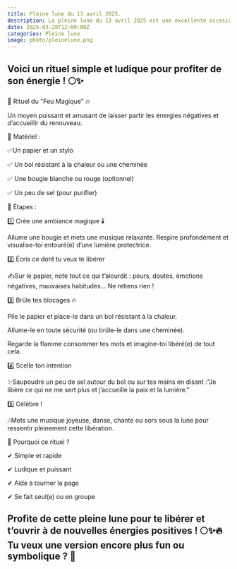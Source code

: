 ```yaml
---
title: Pleine lune du 13 avril 2025.
description: La pleine lune du 13 avril 2025 est une excellente occasion de se libérer de ce qui ne sert plus et de célébrer ses réussites.
date: 2025-03-28T12:00:00Z
categories: Pleine lune
image: photo/pleinelune.png
---
```


## Voici un rituel simple et ludique pour profiter de son énergie ! 🌕✨

🌙 Rituel du "Feu Magique" 🔥

Un moyen puissant et amusant de laisser partir les énergies négatives et d’accueillir du renouveau.

📌 Matériel :

✅Un papier et un stylo

✅ Un bol résistant à la chaleur ou une cheminée

✅ Une bougie blanche ou rouge (optionnel)

✅ Un peu de sel (pour purifier)

🔮 Étapes :

1️⃣ Crée une ambiance magique 🕯️

Allume une bougie et mets une musique relaxante. Respire profondément et visualise-toi entouré(e) d’une lumière protectrice.

2️⃣ Écris ce dont tu veux te libérer

✍️Sur le papier, note tout ce qui t’alourdit : peurs, doutes, émotions négatives, mauvaises habitudes… Ne retiens rien !

3️⃣ Brûle tes blocages 🔥

Plie le papier et place-le dans un bol résistant à la chaleur.

Allume-le en toute sécurité (ou brûle-le dans une cheminée).

Regarde la flamme consommer tes mots et imagine-toi libéré(e) de tout cela.

4️⃣ Scelle ton intention

✨Saupoudre un peu de sel autour du bol ou sur tes mains en disant :"Je libère ce qui ne me sert plus et j’accueille la paix et la lumière."

5️⃣ Célèbre !

🎶Mets une musique joyeuse, danse, chante ou sors sous la lune pour ressentir pleinement cette libération.

💫 Pourquoi ce rituel ?

✔ Simple et rapide

✔ Ludique et puissant

✔ Aide à tourner la page

✔ Se fait seul(e) ou en groupe

## Profite de cette pleine lune pour te libérer et t’ouvrir à de nouvelles énergies positives ! 🌕✨🔥Tu veux une version encore plus fun ou symbolique ? 🎨
